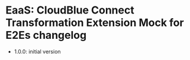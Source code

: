 # EaaS: CloudBlue Connect Transformation Extension Mock for E2Es changelog

* 1.0.0: initial version
